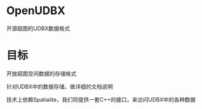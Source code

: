 # OpenUDBX
开源超图的UDBX数据格式

# 目标

开放超图空间数据的存储格式

针对UDBX中的数据存储，做详细的文档说明

技术上依赖Spatialite，我们将提供一套C++的接口，来访问UDBX中的各种数据
